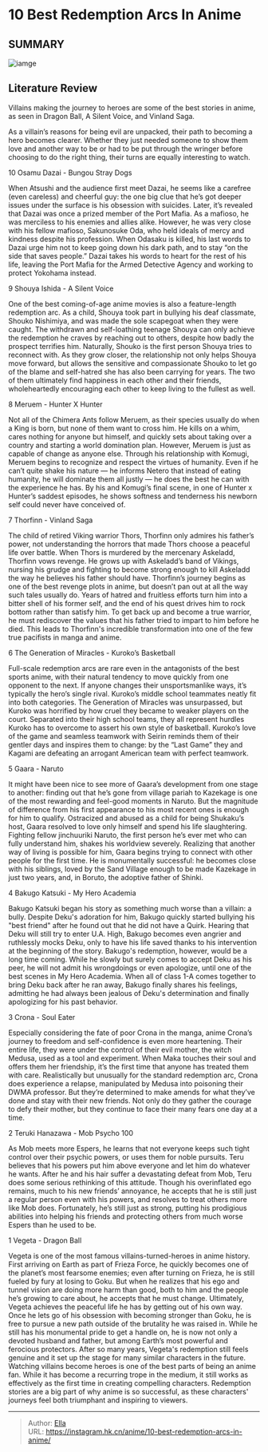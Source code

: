 # 10 Best Redemption Arcs In Anime


## SUMMARY 

![iamge](https://static1.srcdn.com/wordpress/wp-content/uploads/2023/10/collage-maker-05-oct-2023-12-43-am-3464.jpg)

## Literature Review

Villains making the journey to heroes are some of the best stories in anime, as seen in Dragon Ball, A Silent Voice, and Vinland Saga.





As a villain’s reasons for being evil are unpacked, their path to becoming a hero becomes clearer. Whether they just needed someone to show them love and another way to be or had to be put through the wringer before choosing to do the right thing, their turns are equally interesting to watch.









 








 10  Osamu Dazai - Bungou Stray Dogs 
        

When Atsushi and the audience first meet Dazai, he seems like a carefree (even careless) and cheerful guy: the one big clue that he’s got deeper issues under the surface is his obsession with suicides. Later, it’s revealed that Dazai was once a prized member of the Port Mafia. As a mafioso, he was merciless to his enemies and allies alike.
However, he was very close with his fellow mafioso, Sakunosuke Oda, who held ideals of mercy and kindness despite his profession. When Odasaku is killed, his last words to Dazai urge him not to keep going down his dark path, and to stay “on the side that saves people.” Dazai takes his words to heart for the rest of his life, leaving the Port Mafia for the Armed Detective Agency and working to protect Yokohama instead.





 9  Shouya Ishida - A Silent Voice 
        

One of the best coming-of-age anime movies is also a feature-length redemption arc. As a child, Shouya took part in bullying his deaf classmate, Shouko Nishimiya, and was made the sole scapegoat when they were caught. The withdrawn and self-loathing teenage Shouya can only achieve the redemption he craves by reaching out to others, despite how badly the prospect terrifies him.
Naturally, Shouko is the first person Shouya tries to reconnect with. As they grow closer, the relationship not only helps Shouya move forward, but allows the sensitive and compassionate Shouko to let go of the blame and self-hatred she has also been carrying for years. The two of them ultimately find happiness in each other and their friends, wholeheartedly encouraging each other to keep living to the fullest as well.





 8  Meruem - Hunter X Hunter 
        

Not all of the Chimera Ants follow Meruem, as their species usually do when a King is born, but none of them want to cross him. He kills on a whim, cares nothing for anyone but himself, and quickly sets about taking over a country and starting a world domination plan. However, Meruem is just as capable of change as anyone else.
Through his relationship with Komugi, Meruem begins to recognize and respect the virtues of humanity. Even if he can’t quite shake his nature — he informs Netero that instead of eating humanity, he will dominate them all justly — he does the best he can with the experience he has. By his and Komugi’s final scene, in one of Hunter x Hunter’s saddest episodes, he shows softness and tenderness his newborn self could never have conceived of.





 7  Thorfinn - Vinland Saga 
        

The child of retired Viking warrior Thors, Thorfinn only admires his father’s power, not understanding the horrors that made Thors choose a peaceful life over battle. When Thors is murdered by the mercenary Askeladd, Thorfinn vows revenge. He grows up with Askeladd’s band of Vikings, nursing his grudge and fighting to become strong enough to kill Askeladd the way he believes his father should have.
Thorfinn’s journey begins as one of the best revenge plots in anime, but doesn’t pan out at all the way such tales usually do. Years of hatred and fruitless efforts turn him into a bitter shell of his former self, and the end of his quest drives him to rock bottom rather than satisfy him. To get back up and become a true warrior, he must rediscover the values that his father tried to impart to him before he died. This leads to Thorfinn&#39;s incredible transformation into one of the few true pacifists in manga and anime.





 6  The Generation of Miracles - Kuroko’s Basketball 
        

Full-scale redemption arcs are rare even in the antagonists of the best sports anime, with their natural tendency to move quickly from one opponent to the next. If anyone changes their unsportsmanlike ways, it’s typically the hero’s single rival. Kuroko’s middle school teammates neatly fit into both categories.
The Generation of Miracles was unsurpassed, but Kuroko was horrified by how cruel they became to weaker players on the court. Separated into their high school teams, they all represent hurdles Kuroko has to overcome to assert his own style of basketball. Kuroko’s love of the game and seamless teamwork with Seirin reminds them of their gentler days and inspires them to change: by the “Last Game” they and Kagami are defeating an arrogant American team with perfect teamwork.





 5  Gaara - Naruto 
        

It might have been nice to see more of Gaara’s development from one stage to another: finding out that he’s gone from village pariah to Kazekage is one of the most rewarding and feel-good moments in Naruto. But the magnitude of difference from his first appearance to his most recent ones is enough for him to qualify. Ostracized and abused as a child for being Shukaku’s host, Gaara resolved to love only himself and spend his life slaughtering.
Fighting fellow jinchuuriki Naruto, the first person he’s ever met who can fully understand him, shakes his worldview severely. Realizing that another way of living is possible for him, Gaara begins trying to connect with other people for the first time. He is monumentally successful: he becomes close with his siblings, loved by the Sand Village enough to be made Kazekage in just two years, and, in Boruto, the adoptive father of Shinki.





 4  Bakugo Katsuki - My Hero Academia 
        

Bakugo Katsuki began his story as something much worse than a villain: a bully. Despite Deku&#39;s adoration for him, Bakugo quickly started bullying his &#34;best friend&#34; after he found out that he did not have a Quirk. Hearing that Deku will still try to enter U.A. High, Bakugo becomes even angrier and ruthlessly mocks Deku, only to have his life saved thanks to his intervention at the beginning of the story.
Bakugo&#39;s redemption, however, would be a long time coming. While he slowly but surely comes to accept Deku as his peer, he will not admit his wrongdoings or even apologize, until one of the best scenes in My Hero Academia. When all of class 1-A comes together to bring Deku back after he ran away, Bakugo finally shares his feelings, admitting he had always been jealous of Deku&#39;s determination and finally apologizing for his past behavior.





 3  Crona - Soul Eater 
        

Especially considering the fate of poor Crona in the manga, anime Crona’s journey to freedom and self-confidence is even more heartening. Their entire life, they were under the control of their evil mother, the witch Medusa, used as a tool and experiment. When Maka touches their soul and offers them her friendship, it’s the first time that anyone has treated them with care.
Realistically but unusually for the standard redemption arc, Crona does experience a relapse, manipulated by Medusa into poisoning their DWMA professor. But they’re determined to make amends for what they’ve done and stay with their new friends. Not only do they gather the courage to defy their mother, but they continue to face their many fears one day at a time.





 2  Teruki Hanazawa - Mob Psycho 100 
        

As Mob meets more Espers, he learns that not everyone keeps such tight control over their psychic powers, or uses them for noble pursuits. Teru believes that his powers put him above everyone and let him do whatever he wants. After he and his hair suffer a devastating defeat from Mob, Teru does some serious rethinking of this attitude.
Though his overinflated ego remains, much to his new friends’ annoyance, he accepts that he is still just a regular person even with his powers, and resolves to treat others more like Mob does. Fortunately, he’s still just as strong, putting his prodigious abilities into helping his friends and protecting others from much worse Espers than he used to be.





 1  Vegeta - Dragon Ball 
        

Vegeta is one of the most famous villains-turned-heroes in anime history. First arriving on Earth as part of Frieza Force, he quickly becomes one of the planet’s most fearsome enemies; even after turning on Frieza, he is still fueled by fury at losing to Goku. But when he realizes that his ego and tunnel vision are doing more harm than good, both to him and the people he’s growing to care about, he accepts that he must change.
Ultimately, Vegeta achieves the peaceful life he has by getting out of his own way. Once he lets go of his obsession with becoming stronger than Goku, he is free to pursue a new path outside of the brutality he was raised in. While he still has his monumental pride to get a handle on, he is now not only a devoted husband and father, but among Earth’s most powerful and ferocious protectors. After so many years, Vegeta&#39;s redemption still feels genuine and it set up the stage for many similar characters in the future.
Watching villains become heroes is one of the best parts of being an anime fan. While it has become a recurring trope in the medium, it still works as effectively as the first time in creating compelling characters. Redemption stories are a big part of why anime is so successful, as these characters&#39; journeys feel both triumphant and inspiring to viewers.

---

> Author: [Ella](https://instagram.hk.cn/)  
> URL: https://instagram.hk.cn/anime/10-best-redemption-arcs-in-anime/  

